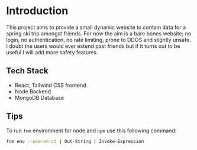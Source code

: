 #  Introduction 
This project aims to provide a small dynamic website to contain data for a spring ski trip amongst friends. 
For now the aim is a bare bones website; no login, no authentication, no rate limiting, prone to DDOS and slightly unsafe.
I doubt the users would ever extend past friends but if it turns out to be useful I will add more safety features. 

## Tech Stack 
- React, Tailwind CSS frontend
- Node Backend
- MongoDB Database

## Tips
To run `fnm` environment for node and `npm` use this following command:
```bash
fnm env --use-on-cd | Out-String | Invoke-Expression
```
